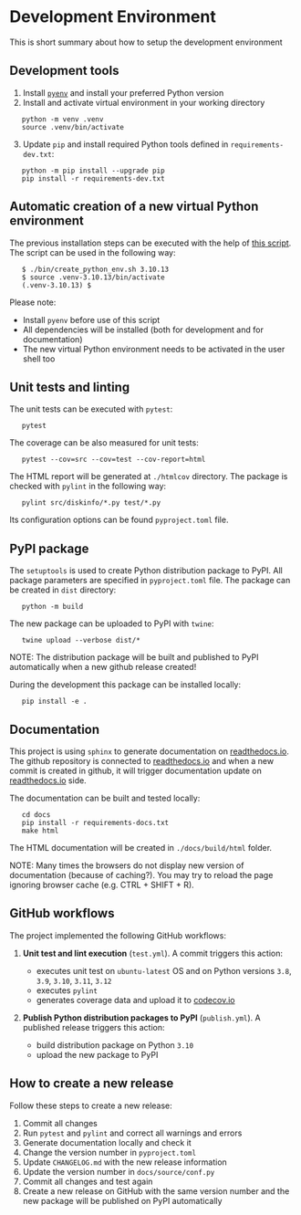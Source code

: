 # Development Environment
This is short summary about how to setup the development environment

## Development tools

1. Install [`pyenv`](https://github.com/pyenv/pyenv) and install your preferred Python version
2. Install and activate virtual environment in your working directory
```
   python -m venv .venv
   source .venv/bin/activate
```
3. Update `pip` and install required Python tools defined in `requirements-dev.txt`:
```
   python -m pip install --upgrade pip
   pip install -r requirements-dev.txt
```
## Automatic creation of a new virtual Python environment
The previous installation steps can be executed with the help of [this script](https://github.com/petersulyok/diskinfo/blob/main/bin/create_python_env.sh).
The script can be used in the following way:
```
   $ ./bin/create_python_env.sh 3.10.13
   $ source .venv-3.10.13/bin/activate
   (.venv-3.10.13) $
```
Please note:
   - Install `pyenv` before use of this script
   - All dependencies will be installed (both for development and for documentation)
   - The new virtual Python environment needs to be activated in the user shell too

## Unit tests and linting
The unit tests can be executed with `pytest`:
```
   pytest
```
The coverage can be also measured for unit tests:
```
   pytest --cov=src --cov=test --cov-report=html
```
The HTML report will be generated at `./htmlcov` directory.
The package is checked with `pylint` in the following way:
```
   pylint src/diskinfo/*.py test/*.py
```
Its configuration options can be found `pyproject.toml` file. 


## PyPI package
The `setuptools` is used to create Python distribution package to PyPI. All package parameters are specified in 
`pyproject.toml` file. The package can be created in `dist` directory:
```
   python -m build
```
The new package can be uploaded to PyPI with `twine`:
```
   twine upload --verbose dist/*
```
NOTE: The distribution package will be built and published to PyPI automatically when a new github release created!

During the development this package can be installed locally:
```
   pip install -e .
```

## Documentation
This project is using `sphinx` to generate documentation on [readthedocs.io](https://readthedocs.io/). The
github repository is connected to [readthedocs.io](https://readthedocs.io/) and when a new commit is
created in github, it will trigger documentation update on  [readthedocs.io](https://readthedocs.io/) side.

The documentation can be built and tested locally:
```
   cd docs
   pip install -r requirements-docs.txt
   make html
```
The HTML documentation will be created in `./docs/build/html` folder.

NOTE: Many times the browsers do not display new version of documentation (because of caching?). You may try to reload
the page ignoring browser cache (e.g. CTRL + SHIFT + R).


## GitHub workflows
The project implemented the following GitHub workflows:

1. **Unit test and lint execution** (`test.yml`). A commit triggers this action:
   - executes unit test on `ubuntu-latest` OS and on Python versions `3.8`, `3.9`, `3.10`, `3.11`, `3.12`
   - executes `pylint`
   - generates coverage data and upload it to [codecov.io](https://codecov.io/)

2. **Publish Python distribution packages to PyPI** (`publish.yml`). A published release triggers this action:
   - build distribution package on Python `3.10`
   - upload the new package to PyPI

## How to create a new release
Follow these steps to create a new release:

1. Commit all changes
2. Run `pytest` and `pylint` and correct all warnings and errors
3. Generate documentation locally and check it
4. Change the version number in `pyproject.toml`
5. Update `CHANGELOG.md` with the new release information
6. Update the version number in  `docs/source/conf.py` 
7. Commit all changes and test again
8. Create a new release on GitHub with the same version number and the new package will be published on PyPI
   automatically
